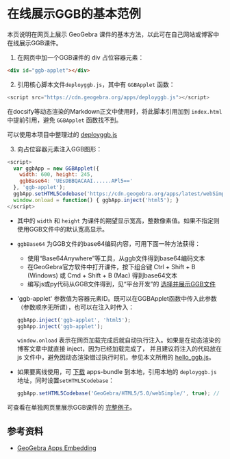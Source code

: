 # 在线展示GGB的基本范例

本页说明在网页上展示 GeoGebra 课件的基本方法，以此可在自己网站或博客中在线展示GGB课件。

<div id="ggb-applet"></div>
<script src="js/hello_ggb.js"></script>

1. 在网页中加一个GGB课件的 div 占位容器元素：
```html
<div id="ggb-applet"></div> 
```

2. 引用核心脚本文件`deployggb.js`，其中有 `GGBApplet` 函数：
```js
<script src="https://cdn.geogebra.org/apps/deployggb.js"></script>
```
在docsify等动态渲染的Markdown正文中使用时，将此脚本引用加到 `index.html` 中提前引用，避免 `GGBApplet` 函数找不到。

  可以使用本项目中整理过的 <a href="https://github.com/rhcad/ggb-dev/blob/master/lib/deployggb.js" target="_blank">deployggb.js</a>

3. 向占位容器元素注入GGB图形：
```js
<script>
  var ggbApp = new GGBApplet({
    width: 600, height: 245,
    ggbBase64: 'UEsDBBQACAAI......APl5=='
  }, 'ggb-applet');
  ggbApp.setHTML5Codebase('https://cdn.geogebra.org/apps/latest/webSimple/');
  window.onload = function() { ggbApp.inject('html5'); }
</script>
```

- 其中的 `width` 和 `height` 为课件的期望显示宽高，整数像素值。如果不指定则使用GGB文件中的默认宽高显示。

- `ggbBase64` 为GGB文件的base64编码内容，可用下面一种方法获得：
  - 使用“Base64Anywhere”等工具，从ggb文件得到base64编码文本
  - 在GeoGebra官方软件中打开课件，按下组合键 Ctrl + Shift + B (Windows) 或 Cmd + Shift + B (Mac) 得到base64文本
  - 编写js或py代码从GGB文件得到，见“平台开发”的 [选择并展示GGB文件](show_ggb_file)

- 'ggb-applet' 参数值为容器元素ID。既可以在GGBApplet函数中传入此参数（参数顺序无所谓），也可以在注入时传入：
  ```js
  ggbApp.inject('ggb-applet', 'html5');
  ggbApp.inject('ggb-applet');
  ```
  `window.onload` 表示在网页加载完成后就自动执行注入。如果是在动态渲染的博客文章中就直接 inject，因为已经加载完成了，
  并且建议将注入的代码放在 js 文件中，避免因动态渲染错过执行时机，参见本文所用的 <a href="/js/hello_ggb.js" target="_blank">hello_ggb.js</a>。

- 如果要离线使用，可 [下载][bundle] apps-bundle 到本地，引用本地的 `deployggb.js` 地址，同时设置`setHTML5Codebase`：
  ```js
  ggbApp.setHTML5Codebase('GeoGebra/HTML5/5.0/webSimple/', true); // offline=true
  ```

可查看在单独网页里展示GGB课件的 <a href="https://rhcad.github.io/ggb-dev/hello_ggb.html" target="_blank">完整例子</a>。

## 参考资料

- [GeoGebra Apps Embedding](https://wiki.geogebra.org/en/Reference:GeoGebra_Apps_Embedding)

[bundle]: https://download.geogebra.org/package/geogebra-math-apps-bundle
